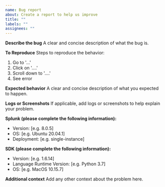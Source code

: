 ```yaml
---
name: Bug report
about: Create a report to help us improve
title: ""
labels: ""
assignees: ""
---
```


**Describe the bug**
A clear and concise description of what the bug is.

**To Reproduce**
Steps to reproduce the behavior:

1. Go to '...'
2. Click on '....'
3. Scroll down to '....'
4. See error

**Expected behavior**
A clear and concise description of what you expected to happen.

**Logs or Screenshots**
If applicable, add logs or screenshots to help explain your problem.

**Splunk (please complete the following information):**

- Version: [e.g. 8.0.5]
- OS: [e.g. Ubuntu 20.04.1]
- Deployment: [e.g. single-instance]

**SDK (please complete the following information):**

- Version: [e.g. 1.6.14]
- Language Runtime Version: [e.g. Python 3.7]
- OS: [e.g. MacOS 10.15.7]

**Additional context**
Add any other context about the problem here.
